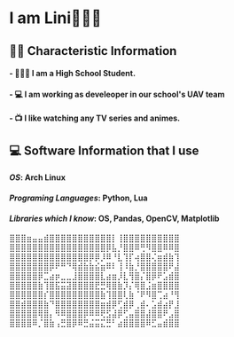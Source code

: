 # I am Lini🧑🏻‍🚀

## 🧛🏻 Characteristic Information

#### - 🧑🏻‍🎓 I am a High School Student.
#### - 💻 I am working as develeoper in our school's UAV team
#### - 📺 I like watching any TV series and animes.

## 💻 Software Information that I use
#### *OS*: Arch Linux
#### *Programing Languages*: Python, Lua
#### *Libraries which I know*: OS, Pandas, OpenCV, Matplotlib

⣿⣿⣿⣶⣤⣤⣾⣿⣿⣿⣿⣿⣿⣿⣿⣿⣿⣿⡇⢸⣿⣿⣿⣿⣿⣿⣿⣿⣿⣿  
⣿⣿⣿⣿⣿⣿⣿⣿⣿⣿⣿⣿⣿⣿⣿⣿⣿⡿⣧⡘⣿⣿⠿⢛⠻⣿⣿⠿⠿⣿  
⣿⣿⣿⣿⣿⣿⣿⣿⣿⣿⣿⣿⣿⣿⡿⡿⡸⠿⠘⣇⢹⡏⢴⣿⣿⢌⣶⣾⣷⢹  
⣿⣿⣿⣿⣿⣿⣿⡿⠟⠛⠙⢿⣾⣷⣷⣮⣶⠿⠇⢸⠸⣷⡘⣿⣿⣿⣿⣿⠟⣼  
⣿⣿⣿⣿⣿⡿⣉⣴⡶⣀⣀⣸⣿⣿⣿⣿⣇⣴⣶⡸⣇⢻⣿⡌⣿⡿⠟⣡⣾⣿  
⣿⣿⣿⣿⣿⣷⢹⣿⣯⣭⣽⣿⣿⣿⣿⣟⣛⢿⣿⣷⡹⡌⢿⣿⣨⣶⣿⣿⣿⣿  
⣿⣿⣿⣿⣿⣿⡎⣿⣿⣿⣿⣿⣿⣿⣿⣿⣷⢹⣿⣿⢇⣷⠈⠟⠻⣿⢉⣴⠘⢻  
⣿⣿⣾⣿⣿⣿⣷⠙⣿⣿⣿⣿⣿⣿⣿⣿⣶⣾⡿⢋⣾⡿⢀⣾⠄⣡⣾⣴⡟⣸  
⣿⣿⣿⣿⣿⢿⣿⡄⠻⠿⣿⣿⣿⡿⠿⠿⢟⣫⣼⡿⢋⣤⣿⣿⣼⣿⣿⠟⣠⣿  
⣿⣿⣿⣿⠿⡈⣿⣷⢠⣛⣿⡿⠿⣛⣬⣭⣍⣛⠃⣴⣿⣿⣿⣿⠿⣋⣤⣾⣿⣿  
